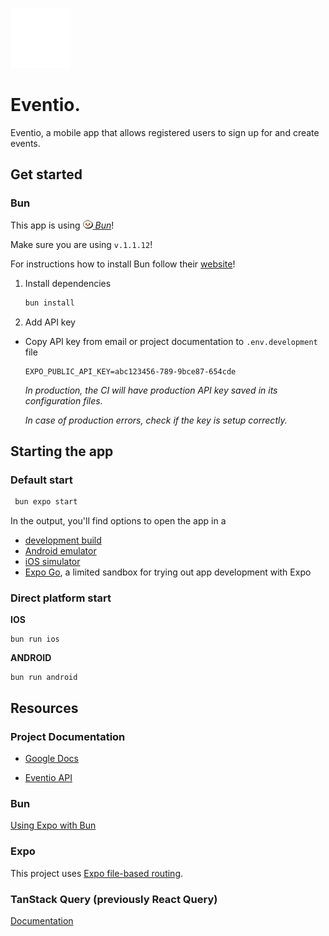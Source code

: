 ![Eventio Logo](/assets/images/white-logo.png "Eventio Logo")

# Eventio.

Eventio, a mobile app that allows registered users to sign up for and create events.

## Get started

### Bun

This app is using [![Bun Logo!](/assets/images/bun_logo.png "Bun Logo") _Bun_](https://bun.sh/)!

Make sure you are using `v.1.1.12`!

For instructions how to install Bun follow their [website](https://bun.sh/)!

1. Install dependencies

   ```bash
   bun install
   ```

2. Add API key

- Copy API key from email or project documentation to `.env.development` file

  ```
  EXPO_PUBLIC_API_KEY=abc123456-789-9bce87-654cde
  ```

  _In production, the CI will have production API key saved in its configuration files._

  _In case of production errors, check if the key is setup correctly._

## Starting the app

### Default start

```bash
 bun expo start
```

In the output, you'll find options to open the app in a

- [development build](https://docs.expo.dev/develop/development-builds/introduction/)
- [Android emulator](https://docs.expo.dev/workflow/android-studio-emulator/)
- [iOS simulator](https://docs.expo.dev/workflow/ios-simulator/)
- [Expo Go](https://expo.dev/go), a limited sandbox for trying out app development with Expo

### Direct platform start

**IOS**

```
bun run ios
```

**ANDROID**

```
bun run android
```

## Resources

### Project Documentation

- [Google Docs](https://docs.google.com/document/d/167XfckICXbD52TVxN2a83VxcZPCxmIKJ2HfOBR3vaG4/)

- [Eventio API](https://eventio-testproject-api.vercel.app/)

### Bun

[Using Expo with Bun](https://docs.expo.dev/guides/using-bun/)

### Expo

This project uses [Expo file-based routing](https://docs.expo.dev/router/introduction).

### TanStack Query (previously React Query)

[Documentation](https://tanstack.com/query/latest/docs/framework/react/overview)
